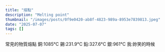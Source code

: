 ```yaml
---
title: "熔點"
description: "Melting point"
thumbnail: "/images/posts/0f9e0420-ab8f-4823-989a-8953e7839813.jpeg"
date: "2025-07-07"
tags: []
---
```


常見的物質熔點
銅:1085°C
錫:231.9°C
鉛:327.6°C
銀:961°C
我:妳笑的時候

